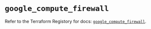 # `google_compute_firewall`

Refer to the Terraform Registory for docs: [`google_compute_firewall`](https://registry.terraform.io/providers/hashicorp/google/4.84.0/docs/resources/compute_firewall).
